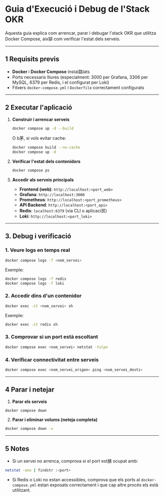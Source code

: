 # Guia d'Execució i Debug de l'Stack OKR

Aquesta guia explica com arrencar, parar i debugar l'stack OKR que utilitza Docker Compose, aix铆 com verificar l'estat dels serveis.

---

## 1 Requisits previs

- **Docker** i **Docker Compose** instal路lats
- Ports necessaris lliures (especialment: 3000 per Grafana, 3306 per MySQL, 6379 per Redis, i el configurat per Loki)
- Fitxers `docker-compose.yml` i `Dockerfile` correctament configurats

---

## 2 Executar l'aplicació

1. **Construir i arrencar serveis**
   ```bash
   docker compose up -d --build
   ```
   O b茅, si vols evitar cache:
   ```bash
   docker compose build --no-cache
   docker compose up -d
   ```

2. **Verificar l'estat dels contenidors**
   ```bash
   docker compose ps
   ```

3. **Accedir als serveis principals**
   - **Frontend (web)**: `http://localhost:<port_web>`
   - **Grafana**: `http://localhost:3000`
   - **Prometheus**: `http://localhost:<port_prometheus>`
   - **API Backend**: `http://localhost:<port_api>`
   - **Redis**: `localhost:6379` (via CLI o aplicaci贸)
   - **Loki**: `http://localhost:<port_loki>`

---

## 3. Debug i verificació

### 1. Veure logs en temps real
```bash
docker compose logs -f <nom_servei>
```
Exemple:
```bash
docker compose logs -f redis
docker compose logs -f loki
```

### 2. Accedir dins d'un contenidor
```bash
docker exec -it <nom_servei> sh
```
Exemple:
```bash
docker exec -it redis sh
```

### 3. Comprovar si un port està escoltant
```bash
docker compose exec <nom_servei> netstat -tulpn
```

### 4. Verificar connectivitat entre serveis
```bash
docker compose exec <nom_servei_origen> ping <nom_servei_desti>
```

---

## 4 Parar i netejar

1. **Parar els serveis**
```bash
docker compose down
```

2. **Parar i eliminar volums (neteja completa)**
```bash
docker compose down -v
```

---

## 5 Notes
- Si un servei no arrenca, comprova si el port est脿 ocupat amb:
```bash
netstat -ano | findstr :<port>
```
- Si Redis o Loki no estan accessibles, comprova que els ports al `docker-compose.yml` estan exposats correctament i que cap altre procés els està utilitzant.
